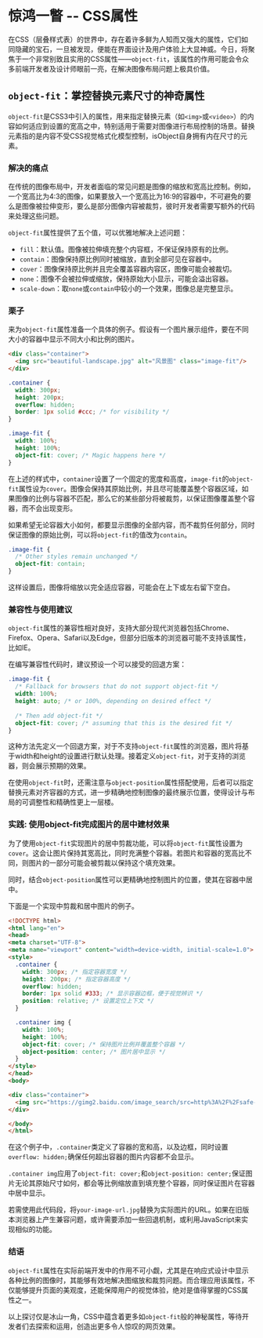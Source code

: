 # 惊鸿一瞥 -- CSS属性

在CSS（层叠样式表）的世界中，存在着许多鲜为人知而又强大的属性，它们如同隐藏的宝石，一旦被发现，便能在界面设计及用户体验上大显神威。今日，将聚焦于一个非常别致且实用的CSS属性——`object-fit`，该属性的作用可能会令众多前端开发者及设计师眼前一亮，在解决图像布局问题上极具价值。

## `object-fit`：掌控替换元素尺寸的神奇属性

`object-fit`是CSS3中引入的属性，用来指定替换元素（如`<img>`或`<video>`）的内容如何适应到设置的宽高之中，特别适用于需要对图像进行布局控制的场景。替换元素指的是内容不受CSS视觉格式化模型控制，isObject自身拥有内在尺寸的元素。

### 解决的痛点

在传统的图像布局中，开发者面临的常见问题是图像的缩放和宽高比控制。例如，一个宽高比为4:3的图像，如果要放入一个宽高比为16:9的容器中，不可避免的要么是图像被拉伸变形，要么是部分图像内容被裁剪，彼时开发者需要写额外的代码来处理这些问题。

`object-fit`属性提供了五个值，可以优雅地解决上述问题：

- `fill`：默认值。图像被拉伸填充整个内容框，不保证保持原有的比例。
- `contain`：图像保持原比例同时被缩放，直到全部可见在容器中。
- `cover`：图像保持原比例并且完全覆盖容器内容区，图像可能会被裁切。
- `none`：图像不会被拉伸或缩放，保持原始大小显示，可能会溢出容器。
- `scale-down`：取`none`或`contain`中较小的一个效果，图像总是完整显示。
   
### 栗子

来为`object-fit`属性准备一个具体的例子。假设有一个图片展示组件，要在不同大小的容器中显示不同大小和比例的图片。

```html
<div class="container">
  <img src="beautiful-landscape.jpg" alt="风景图" class="image-fit"/>
</div>
```

```css
.container {
  width: 300px;
  height: 200px;
  overflow: hidden;
  border: 1px solid #ccc; /* for visibility */
}

.image-fit {
  width: 100%;
  height: 100%;
  object-fit: cover; /* Magic happens here */
}
```

在上述的样式中，`container`设置了一个固定的宽度和高度，`image-fit`的`object-fit`属性设为`cover`。图像会保持其原始比例，并且尽可能覆盖整个容器区域，如果图像的比例与容器不匹配，那么它的某些部分将被裁剪，以保证图像覆盖整个容器，而不会出现变形。

如果希望无论容器大小如何，都要显示图像的全部内容，而不裁剪任何部分，同时保证图像的原始比例，可以将`object-fit`的值改为`contain`。

```css
.image-fit {
  /* Other styles remain unchanged */
  object-fit: contain;
}
```

这样设置后，图像将缩放以完全适应容器，可能会在上下或左右留下空白。

### 兼容性与使用建议

`object-fit`属性的兼容性相对良好，支持大部分现代浏览器包括Chrome、Firefox、Opera、Safari以及Edge，但部分旧版本的浏览器可能不支持该属性，比如IE。

在编写兼容性代码时，建议预设一个可以接受的回退方案：

```css
.image-fit {
  /* Fallback for browsers that do not support object-fit */
  width: 100%;
  height: auto; /* or 100%, depending on desired effect */
  
  /* Then add object-fit */
  object-fit: cover; /* assuming that this is the desired fit */
}
```

这种方法先定义一个回退方案，对于不支持`object-fit`属性的浏览器，图片将基于width和height的设置进行默认处理。接着定义`object-fit`，对于支持的浏览器，则会展示预期的效果。

在使用`object-fit`时，还需注意与`object-position`属性搭配使用，后者可以指定替换元素对齐容器的方式，进一步精确地控制图像的最终展示位置，使得设计与布局的可调整性和精确性更上一层楼。

### 实践: 使用object-fit完成图片的居中建材效果
为了使用`object-fit`实现图片的居中剪裁功能，可以将`object-fit`属性设置为`cover`。这会让图片保持其宽高比，同时充满整个容器。若图片和容器的宽高比不同，则图片的一部分可能会被剪裁以保持这个填充效果。

同时，结合`object-position`属性可以更精确地控制图片的位置，使其在容器中居中。

下面是一个实现中剪裁和居中图片的例子。

```html
<!DOCTYPE html>
<html lang="en">
<head>
<meta charset="UTF-8">
<meta name="viewport" content="width=device-width, initial-scale=1.0">
<style>
  .container {
    width: 300px; /* 指定容器宽度 */
    height: 200px; /* 指定容器高度 */
    overflow: hidden;
    border: 1px solid #333; /* 显示容器边框，便于视觉辨识 */
    position: relative; /* 设置定位上下文 */
  }

  .container img {
    width: 100%;
    height: 100%;
    object-fit: cover; /* 保持图片比例并覆盖整个容器 */
    object-position: center; /* 图片居中显示 */
  }
</style>
</head>
<body>

<div class="container">
  <img src="https://gimg2.baidu.com/image_search/src=http%3A%2F%2Fsafe-img.xhscdn.com%2Fbw1%2Fb438926f-20f3-4243-95e5-ee7f28abd65b%3FimageView2%2F2%2Fw%2F1080%2Fformat%2Fjpg&refer=http%3A%2F%2Fsafe-img.xhscdn.com&app=2002&size=f9999,10000&q=a80&n=0&g=0n&fmt=auto?sec=1706241509&t=15bc52209dcf1cffe469ba26607db567" alt="A Centered and Cropped Image">
</div>

</body>
</html>
```

在这个例子中，`.container`类定义了容器的宽和高，以及边框，同时设置`overflow: hidden;`确保任何超出容器的图片内容都不会显示。

`.container img`应用了`object-fit: cover;`和`object-position: center;`保证图片无论其原始尺寸如何，都会等比例缩放直到填充整个容器，同时保证图片在容器中居中显示。

若需使用此代码段，将`your-image-url.jpg`替换为实际图片的URL。如果在旧版本浏览器上产生兼容问题，或许需要添加一些回退机制，或利用JavaScript来实现相似的功能。

### 结语

`object-fit`属性在实际前端开发中的作用不可小觑，尤其是在响应式设计中显示各种比例的图像时，其能够有效地解决图缩放和裁剪问题。而合理应用该属性，不仅能够提升页面的美观度，还能保障用户的视觉体验，绝对是值得掌握的CSS属性之一。

以上探讨仅是冰山一角，CSS中蕴含着更多如`object-fit`般的神秘属性，等待开发者们去探索和运用，创造出更多令人惊叹的网页效果。